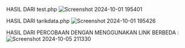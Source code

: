 HASIL DARI test.php 
![Screenshot 2024-10-01 195401](https://github.com/user-attachments/assets/fea6bcf4-17f7-48ad-9a5b-c1de9f2c47ac)

HASIL DARI tarikdata.php
![Screenshot 2024-10-01 195426](https://github.com/user-attachments/assets/9c6dda11-b791-42d1-8f53-c1e10cb61772)


HASIL DARI PERCOBAAN DENGAN MENGGUNAKAN LINK BERBEDA :
![Screenshot 2024-10-05 211330](https://github.com/user-attachments/assets/791d2daf-122b-4421-bf4b-7b8834894a62)
